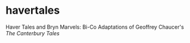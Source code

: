 # havertales
Haver Tales and Bryn Marvels: Bi-Co Adaptations of Geoffrey Chaucer's *The Canterbury Tales*

